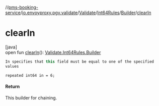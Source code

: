 //[pms-booking-service](../../../../../index.md)/[io.envoyproxy.pgv.validate](../../../index.md)/[Validate](../../index.md)/[Int64Rules](../index.md)/[Builder](index.md)/[clearIn](clear-in.md)

# clearIn

[java]\
open fun [clearIn](clear-in.md)(): [Validate.Int64Rules.Builder](index.md)

```kotlin
In specifies that this field must be equal to one of the specified
values

```
`repeated int64 in = 6;`

#### Return

This builder for chaining.
